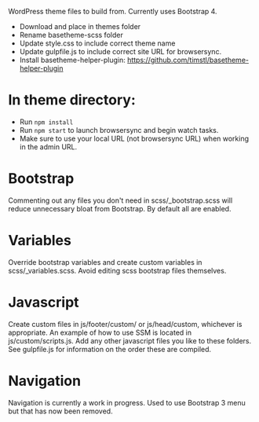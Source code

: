 WordPress theme files to build from. Currently uses Bootstrap 4.

* Download and place in themes folder
* Rename basetheme-scss folder
* Update style.css to include correct theme name
* Update gulpfile.js to include correct site URL for browsersync.
* Install basetheme-helper-plugin: https://github.com/timstl/basetheme-helper-plugin

# In theme directory:
* Run ```npm install```
* Run ```npm start``` to launch browsersync and begin watch tasks.
* Make sure to use your local URL (not browsersync URL) when working in the admin URL.

# Bootstrap
Commenting out any files you don't need in scss/_bootstrap.scss will reduce unnecessary bloat from Bootstrap. By default all are enabled.

# Variables
Override bootstrap variables and create custom variables in scss/_variables.scss. Avoid editing scss bootstrap files themselves.

# Javascript
Create custom files in js/footer/custom/ or js/head/custom, whichever is appropriate. 
An example of how to use SSM is located in js/custom/scripts.js. Add any other javascript files you like to these folders. See gulpfile.js for information on the order these are compiled.

# Navigation
Navigation is currently a work in progress. Used to use Bootstrap 3 menu but that has now been removed.